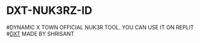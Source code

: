 # DXT-NUK3RZ-ID
#DYNAMIC X TOWN OFFICIAL NUK3R TOOL.
YOU CAN USE IT ON REPLIT 
#[DXT](https://discord.gg/PUffaYEsKM)
MADE BY SHRISANT
